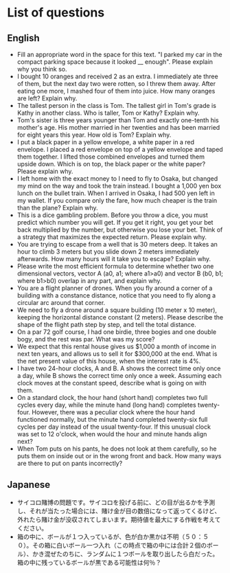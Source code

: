 # List of questions

## English
 - Fill an appropriate word in the space for this text. "I parked my car in the compact parking space because it looked __ enough". Please explain why you think so.
 - I bought 10 oranges and received 2 as an extra. I immediately ate three of them, but the next day two were rotten, so I threw them away. After eating one more, I mashed four of them into juice. How many oranges are left? Explain why.
 - The tallest person in the class is Tom. The tallest girl in Tom's grade is Kathy in another class. Who is taller, Tom or Kathy? Explain why.
 - Tom's sister is three years younger than Tom and exactly one-tenth his mother's age. His mother married in her twenties and has been married for eight years this year. How old is Tom? Explain why.
 - I put a black paper in a yellow envelope, a white paper in a red envelope. I placed a red envelope on top of a yellow envelope and taped them together. I lifted those combined envelopes and turned them upside down. Which is on top, the black paper or the white paper? Please explain why.
 - I left home with the exact money to I need to fly to Osaka, but changed my mind on the way and took the train instead. I bought a 1,000 yen box lunch on the bullet train. When I arrived in Osaka, I had 500 yen left in my wallet. If you compare only the fare, how much cheaper is the train than the plane? Explain why.
 - This is a dice gambling problem. Before you throw a dice, you must predict which number you will get. If you get it right, you get your bet back multiplied by the number, but otherwise you lose your bet. Think of a strategy that maximizes the expected return. Please explain why.
 - You are trying to escape from a well that is 30 meters deep. It takes an hour to climb 3 meters but you slide down 2 meters immediately afterwards. How many hours will it take you to escape? Explain why.
 - Please write the most efficient formula to determine whether two one dimensional vectors, vector A (a0, a1; where a1>a0) and vector B (b0, b1; where b1>b0) overlap in any part, and explain why.
 - You are a flight planner of drones. When you fly around a corner of a building with a constance distance, notice that you need to fly along a circular arc around that corner.
 - We need to fly a drone around a square building (10 meter x 10 meter), keeping the horizontal distance constant (2 meters). Please describe the shape of the flight path step by step, and tell the total distance.
 - On a par 72 golf course, I had one birdie, three bogies and one double bogy, and the rest was par. What was my score?
 - We expect that this rental house gives us $1,000 a month of income in next ten years, and allows us to sell it for $300,000 at the end. What is the net present value of this house, when the interest rate is 4%.
 - I have two 24-hour clocks, A and B. A shows the correct time only once a day, while B shows the correct time only once a week. Assuming each clock moves at the constant speed, describe what is going on with them.
 - On a standard clock, the hour hand (short hand) completes two full cycles every day, while the minute hand (long hand) completes twenty-four. However, there was a peculiar clock where the hour hand functioned normally, but the minute hand completed twenty-six full cycles per day instead of the usual twenty-four. If this unusual clock was set to 12 o'clock, when would the hour and minute hands align next?
 - When Tom puts on his pants, he does not look at them carefully, so he puts them on inside out or in the wrong front and back. How many ways are there to put on pants incorrectly?

## Japanese
 - サイコロ賭博の問題です。サイコロを投げる前に、どの目が出るかを予測し、それが当たった場合には、賭け金が目の数倍になって返ってくるけど、外れたら賭け金が没収されてしまいます。期待値を最大にする作戦を考えてください。
 - 箱の中に、ボールが１つ入っているが、色が白か黒かは不明（５０：５０）。その箱に白いボール一つ入れ（この時点で箱の中には合計２個のボール）、かき混ぜたのちに、ランダムに１つボールを取り出したら白だった。箱の中に残っているボールが黒である可能性は何％？
